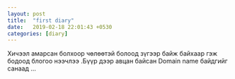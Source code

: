 ```yaml
---
layout: post
title:  "first diary"
date:   2019-02-18 22:01:43 +0530
categories: [diary]
---
```

Хичээл амарсан болхоор чөлөөтэй болоод зүгээр байж байхаар гэж бодоод блогоо нээчлээ .Бүүр дээр авцан байсан Domain name байдгийг санаад ...